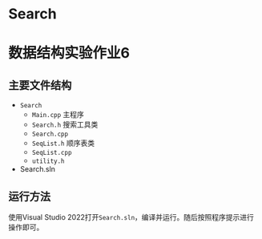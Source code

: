 # Search

# 数据结构实验作业6

## 主要文件结构

* ```Search```
  * ```Main.cpp``` 主程序
  * ```Search.h``` 搜索工具类
  * ```Search.cpp```
  * ```SeqList.h``` 顺序表类
  * ```SeqList.cpp```
  * ```utility.h```
* Search.sln

## 运行方法

使用Visual Studio 2022打开```Search.sln```，编译并运行。随后按照程序提示进行操作即可。

